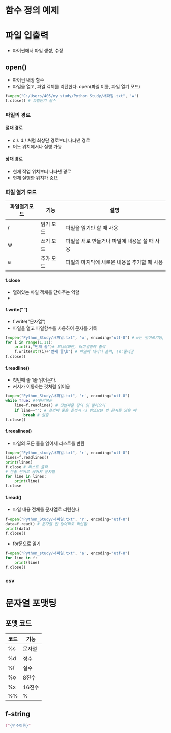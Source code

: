 # 함수 정의 예제

# 파일 입출력
- 파이썬에서 파일 생성, 수정

## open()
- 파이썬 내장 함수
- 파일을 열고, 파일 객체를 리턴한다.
open(파일 이름, 파일 열기 모드)
```python
f=open("C:/Users/405/my_study/Python_Study/새파일.txt", 'w')
f.close() # 파일닫기 필수
```
### 파일의 경로
#### 절대 경로
- c:/. d:/ 처럼 최상단 경로부터 나타낸 경로
- 어느 위치에서나 실행 가능
#### 상대 경로
- 현재 작업 위치부터 나타낸 경로
- 현재 실행한 위치가 중요

### 파일 열기 모드
파일열기모드|기능|설명
------|-------|---------
r|읽기 모드|파일을 읽기만 할 때 사용  
w|쓰기 모드|파일을 새로 만들거나 파일에 내용을 쓸 때 사용  
a|추가 모드|파일의 마지막에 새로운 내용을 추가할 때 사용  

#### f.close
- 열려있는 파일 객체를 닫아주는 역할
- 
#### f.write("")
- f.write("문자열")
- 파일을 열고 파일함수를 사용하여 문자를 기록
```python
f=open("Python_Study/새파일.txt", 'w', encoding="utf-8") # w는 덮어쓰기됨, "a"는 추가모드
for i in range(1,11):
    print(i,"번째 줄")# 모니터화면, 터미널창에 출력
    f.write(str(i)+"번째 줄\b") # 파일에 데이터 출력, \n:줄바꿈
f.close()
``` 
#### f.readline()
- 첫번째 줄 1줄 읽어온다.
- 커서가 이동하는 것처럼 읽어옴
```python
f=open("Python_Study/새파일.txt", 'r', encoding="utf-8")
while True: #무한반복문
    line=f.readline() # 첫번째줄 정의 및 불러오기
    if line=="": # 첫번째 줄을 끝까지 다 읽었으면 빈 문자를 읽을 때
        break # 탈출
f.close()
```
#### f.reealines()
- 파일의 모든 줄을 읽어서 리스트를 반환
```python
f=open("Python_study/새파일.txt", 'r', encoding="utf-8")
lines=f.readlines()
print(lines)
f.close # 리스트 출력
# 한줄 단위로 끊어져 문자열
for line in lines:
    print(line)
f.close
```
#### f.read()
- 파일 내용 전체를 문자열로 리턴한다
```python
f=open("Python_Study/새파일.txt", 'r', encoding="utf-8")
data=f.read() # 문자열 한 덩어리로 리턴함
print(data)
f.close()
```
- for문으로 읽기
```python
f=open("Python_study/새파일.txt", 'a', encoding="utf-8")
for line in f:
    print(line)
f.close()
```

### csv

# 문자열 포맷팅
## 포맷 코드
코드|기능
----|----
%s|문자열
%d|정수
%f|실수
%o|8진수
%x|16진수
%%|%
## f-string
```python
f"{변수이름}"
```
